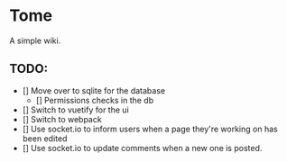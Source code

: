 # Tome

A simple wiki.

## TODO:

* [] Move over to sqlite for the database
    * [] Permissions checks in the db
* [] Switch to vuetify for the ui
* [] Switch to webpack
* [] Use socket.io to inform users when a page they're working on has been edited
* [] Use socket.io to update comments when a new one is posted.
